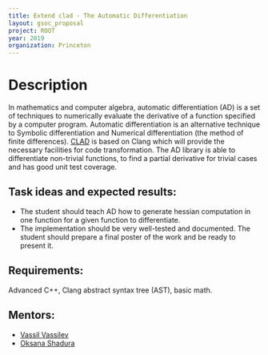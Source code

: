 ```yaml
---
title: Extend clad - The Automatic Differentiation
layout: gsoc_proposal
project: ROOT
year: 2019
organization: Princeton
---
```


# Description

In mathematics and computer algebra, automatic differentiation (AD) is a set of techniques
to numerically evaluate the derivative of a function specified by a computer program. Automatic
differentiation is an alternative technique to Symbolic differentiation and Numerical
differentiation (the method of finite differences). [CLAD](https://github.com/vgvassilev/clad)
is based on Clang which will provide the necessary facilities for code transformation.
The AD library is able to differentiate non-trivial functions, to find a partial derivative for
trivial cases and has good unit test coverage.


## Task ideas and expected results:
  * The student should teach AD how to generate hessian computation in one function
  for a given function to differentiate.
  * The implementation should be very well-tested and documented. The student should prepare a
  final poster of the work and be ready to present it.

## Requirements:
 Advanced C++, Clang abstract syntax tree (AST), basic math.

## Mentors:

  *  [Vassil Vassilev](mailto:vvasilev@cern.ch)
  *  [Oksana Shadura](mailto:oksana.shadura@cern.ch)
